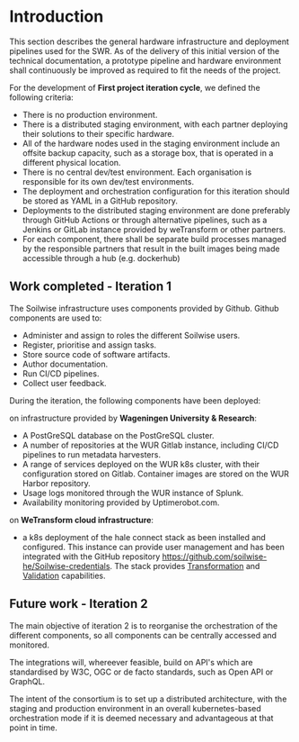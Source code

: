 # Introduction

This section describes the general hardware infrastructure and deployment pipelines used for the SWR. As of the delivery of this initial version of the technical documentation, a prototype pipeline and hardware environment shall continuously be improved as required to fit the needs of the project.

For the development of **First project iteration cycle**, we defined the following criteria:

- There is no production environment.
- There is a distributed staging environment, with each partner deploying their solutions to their specific hardware.
- All of the hardware nodes used in the staging environment include an offsite backup capacity, such as a storage box, that is operated in a different physical location.
- There is no central dev/test environment. Each organisation is responsible for its own dev/test environments.
- The deployment and orchestration configuration for this iteration should be stored as YAML in a GitHub repository.
- Deployments to the distributed staging environment are done preferably through GitHub Actions or through alternative pipelines, such as a Jenkins or GitLab instance provided by weTransform or other partners.
- For each component, there shall be separate build processes managed by the responsible partners that result in the built images being made accessible through a hub (e.g. dockerhub)

## Work completed - Iteration 1

The Soilwise infrastructure uses components provided by Github. Github components are used to:

- Administer and assign to roles the different Soilwise users.
- Register, prioritise and assign tasks.
- Store source code of software artifacts.
- Author documentation.
- Run CI/CD pipelines.
- Collect user feedback.

During the iteration, the following components have been deployed:

on infrastructure provided by **Wageningen University & Research**:

- A PostGreSQL database on the PostGreSQL cluster.
- A number of repositories at the WUR Gitlab instance, including CI/CD pipelines to run metadata harvesters.
- A range of services deployed on the WUR k8s cluster, with their configuration stored on Gitlab. Container images are stored on the WUR Harbor repository.
- Usage logs monitored through the WUR instance of Splunk.
- Availability monitoring provided by Uptimerobot.com.


on **WeTransform cloud infrastructure**:

- a k8s deployment of the hale connect stack as been installed and configured. This instance can provide user management and has been integrated with the GitHub repository <https://github.com/soilwise-he/Soilwise-credentials>. The stack provides [Transformation](../technical_components/transformation.md) and [Validation](../technical_components/metadata_validation.md) capabilities.


## Future work - Iteration 2

The main objective of iteration 2 is to reorganise the orchestration of the different components, so all components can be centrally accessed and monitored.  
 
The integrations will, whereever feasible, build on API's which are standardised by W3C, OGC or de facto standards, such as Open API or GraphQL. 

The intent of the consortium is to set up a distributed architecture, with the staging and production environment in an overall kubernetes-based orchestration mode if it is deemed necessary and advantageous at that point in time.
